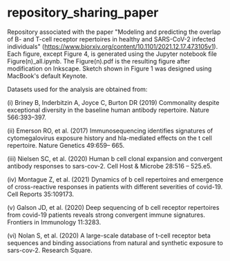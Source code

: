 # repository_sharing_paper
Repository associated with the paper "Modeling and predicting the overlap of B- and T-cell receptor repertoires in healthy and SARS-CoV-2 infected individuals" (https://www.biorxiv.org/content/10.1101/2021.12.17.473105v1). 
Each figure, except Figure 4, is generated using the Jupyter notebook file Figure(n)_all.ipynb. The Figure(n).pdf is the resulting figure after modification on Inkscape. Sketch shown in Figure 1 was designed using MacBook's default Keynote.

Datasets used for the analysis are obtained from:

(i) Briney B, Inderbitzin A, Joyce C, Burton DR (2019) Commonality despite exceptional
diversity in the baseline human antibody repertoire. Nature 566:393–397.

(ii) Emerson RO, et al. (2017) Immunosequencing identifies signatures of cytomegalovirus exposure history and hla-mediated effects on the t cell repertoire. Nature Genetics 49:659– 665.

(iii) Nielsen SC, et al. (2020) Human b cell clonal expansion and convergent antibody responses to sars-cov-2. Cell Host & Microbe 28:516 – 525.e5.

(iv) Montague Z, et al. (2021) Dynamics of b cell repertoires and emergence of cross-reactive responses in patients with different severities of covid-19. Cell Reports 35:109173.

(v) Galson JD, et al. (2020) Deep sequencing of b cell receptor repertoires from covid-19 patients reveals strong convergent immune signatures. Frontiers in Immunology 11:3283. 

(vi) Nolan S, et al. (2020) A large-scale database of t-cell receptor beta sequences and binding associations from natural and synthetic exposure to sars-cov-2. Research Square.
